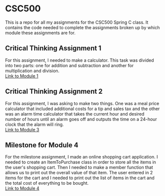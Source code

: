 # CSC500
This is a repo for all my assignments for the CSC500 Spring C class. It contains the code needed to complete the assignments broken up by which module these assignments are for.

## Critical Thinking Assignment 1
For this assignment, I needed to make a calculator. This task was divided into two parts: one for addition and subtraction and another for multiplication and division.<br/>
[Link to Module 1](https://github.com/melle-issa/CSC500/tree/main/Module1)

## Critical Thinking Assignment 2
For this assignment, I was asking to make two things. One was a meal price calculator that included additional costs for a tip and sales tax and the other was an alarm time calculator that takes the current hour and desired number of hours until an alarm goes off and outputs the time on a 24-hour clock that the alarm will ring.<br/>
[Link to Module 3](https://github.com/melle-issa/CSC500/tree/main/Module3)

## Milestone for Module 4
For the milestone assignment, I made an online shopping cart application. I needed to create an ItemToPurchase class in order to store all the items in the user's shopping cart. Then I needed to make a member function that allows us to print out the overall value of that item. The user entered in 2 items for the cart and I needed to print out the list of items in the cart and the total cost of everything to be bought. <br/>
[Link to Module 4](https://github.com/melle-issa/CSC500/tree/main/Module4)
